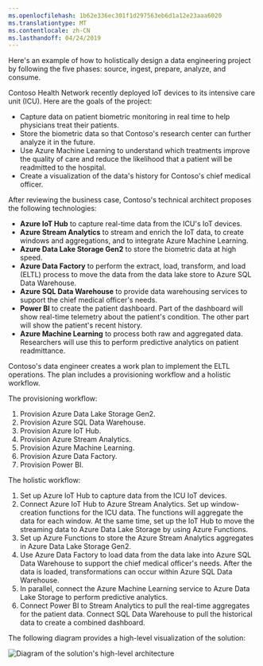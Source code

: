 ```yaml
---
ms.openlocfilehash: 1b62e336ec301f1d297563eb6d1a12e23aaa6020
ms.translationtype: MT
ms.contentlocale: zh-CN
ms.lasthandoff: 04/24/2019
---
```

Here's an example of how to holistically design a data engineering project by following the five phases: source, ingest, prepare, analyze, and consume.

Contoso Health Network recently deployed IoT devices to its intensive care unit (ICU). Here are the goals of the project:
* Capture data on patient biometric monitoring in real time to help physicians treat their patients.  
* Store the biometric data so that Contoso's research center can further analyze it in the future. 
* Use Azure Machine Learning to understand which treatments improve the quality of care and reduce the likelihood that a patient will be readmitted to the hospital. 
* Create a visualization of the data's history for Contoso's chief medical officer.

After reviewing the business case, Contoso's technical architect proposes the following technologies:

- **Azure IoT Hub** to capture real-time data from the ICU's IoT devices.
- **Azure Stream Analytics** to stream and enrich the IoT data, to create windows and aggregations, and to integrate Azure Machine Learning.
- **Azure Data Lake Storage Gen2** to store the biometric data at high speed.
- **Azure Data Factory** to perform the extract, load, transform, and load (ELTL) process to move the data from the data lake store to Azure SQL Data Warehouse.
- **Azure SQL Data Warehouse** to provide data warehousing services to support the chief medical officer's needs.
- **Power BI** to create the patient dashboard. Part of the dashboard will show real-time telemetry about the patient's condition. The other part will show the patient's recent history.  
- **Azure Machine Learning** to process both raw and aggregated data. Researchers will use this to perform predictive analytics on patient readmittance.

Contoso's data engineer creates a work plan to implement the ELTL operations. The plan includes a provisioning workflow and a holistic workflow.

The provisioning workflow:

1. Provision Azure Data Lake Storage Gen2.
2. Provision Azure SQL Data Warehouse.
3. Provision Azure IoT Hub.
4. Provision Azure Stream Analytics.
5. Provision Azure Machine Learning.
6. Provision Azure Data Factory.
7. Provision Power BI.

The holistic workflow:

1. Set up Azure IoT Hub to capture data from the ICU IoT devices.
2. Connect Azure IoT Hub to Azure Stream Analytics.  Set up window-creation functions for the ICU data. The functions will aggregate the data for each window. At the same time, set up the IoT Hub to move the streaming data to Azure Data Lake Storage by using Azure Functions.
3. Set up Azure Functions to store the Azure Stream Analytics aggregates in Azure Data Lake Storage Gen2.
4. Use Azure Data Factory to load data from the data lake into Azure SQL Data Warehouse to support the chief medical officer's needs. After the data is loaded, transformations can occur within Azure SQL Data Warehouse.
5. In parallel, connect the Azure Machine Learning service to Azure Data Lake Storage to perform predictive analytics.
6. Connect Power BI to Stream Analytics to pull the real-time aggregates for the patient data. Connect SQL Data Warehouse to pull the historical data to create a combined dashboard.

The following diagram provides a high-level visualization of the solution:

![Diagram of the solution's high-level architecture](../media/4-high-level-architecture.png)